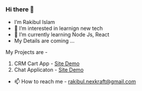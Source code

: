 ### Hi there 👋
- I’m Rakibul Islam
- 👀 I’m interested in learnign new tech
- 🌱 I’m currently learning Node Js, React 
- My Details are coming ...
<!--- 
- 💞️ I’m looking to collaborate on ...
--->
My Projects are - 

1. CRM Cart App - <a href="http://cms-cart-app.herokuapp.com">Site Demo</a>
2. Chat Applicaton - <a href="https://61247e6644aed063bf403e85--rakib-chat-app.netlify.app/">Site Demo</a>


- 📫 How to reach me - rakibul.nexkraft@gmail.com

<!---
neel71/neel71 is a ✨ special ✨ repository because its `README.md` (this file) appears on your GitHub profile.
You can click the Preview link to take a look at your changes.
--->

<!--
**rakib-developer/rakib-developer** is a ✨ _special_ ✨ repository because its `README.md` (this file) appears on your GitHub profile.

Here are some ideas to get you started:

- 🔭 I’m currently working on ...
- 🌱 I’m currently learning ...
- 👯 I’m looking to collaborate on ...
- 🤔 I’m looking for help with ...
- 💬 Ask me about ...
- 📫 How to reach me: ...
- 😄 Pronouns: ...
- ⚡ Fun fact: ...
-->
